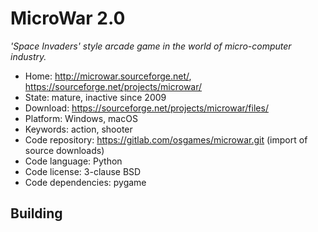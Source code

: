 # MicroWar 2.0

_'Space Invaders' style arcade game in the world of micro-computer industry._

- Home: http://microwar.sourceforge.net/, https://sourceforge.net/projects/microwar/
- State: mature, inactive since 2009 
- Download: https://sourceforge.net/projects/microwar/files/
- Platform: Windows, macOS
- Keywords: action, shooter
- Code repository: https://gitlab.com/osgames/microwar.git (import of source downloads)
- Code language: Python
- Code license: 3-clause BSD
- Code dependencies: pygame

## Building

